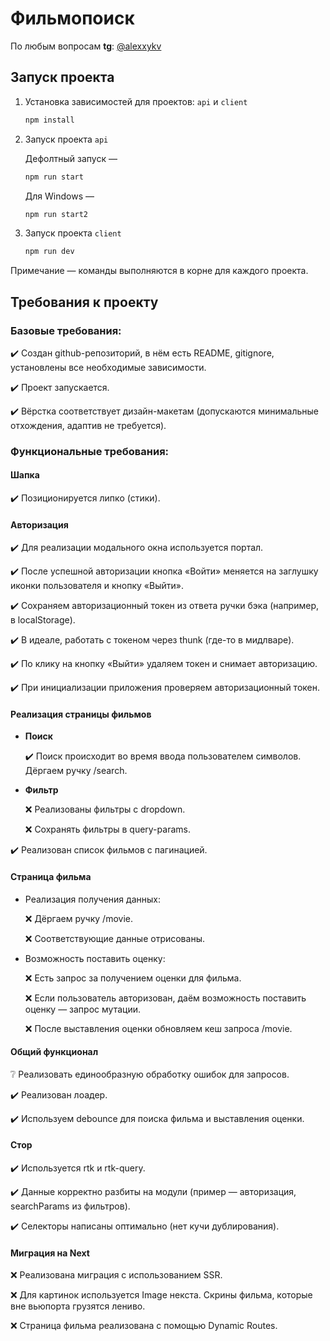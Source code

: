 # Фильмопоиск

По любым вопросам **tg**: [@alexxykv](https://t.me/alexxykv)

## Запуск проекта

1. Установка зависимостей для проектов: `api` и `client`

    ```bash
    npm install
    ```
2. Запуск проекта `api` 

    Дефолтный запуск —
    ```bash
    npm run start
    ```
    Для Windows —
    ```bash
    npm run start2
    ```
3. Запуск проекта `client`

    ```bash
    npm run dev
    ```

Примечание — команды выполняются в корне для каждого проекта.

## Требования к проекту

### Базовые требования:

✔️ Создан github-репозиторий, в нём есть README, gitignore, установлены все необходимые зависимости.

✔️ Проект запускается.

✔️ Вёрстка соответствует дизайн-макетам (допускаются минимальные отхождения, адаптив не требуется).

### Функциональные требования:

#### Шапка

✔️ Позиционируется липко (стики).

#### Авторизация

✔️ Для реализации модального окна используется портал.

✔️ После успешной авторизации кнопка «Войти» меняется на заглушку иконки пользователя и кнопку «Выйти».

✔️ Сохраняем авторизационный токен из ответа ручки бэка (например, в localStorage).

✔️ В идеале, работать с токеном через thunk (где-то в мидлваре).

✔️ По клику на кнопку «Выйти» удаляем токен и снимает авторизацию.

✔️ При инициализации приложения проверяем авторизационный токен.

#### Реализация страницы фильмов

- **Поиск**

    ✔️ Поиск происходит во время ввода пользователем символов. Дёргаем ручку /search.

- **Фильтр**

    ❌ Реализованы фильтры с dropdown.

    ❌ Сохранять фильтры в query-params.

✔️ Реализован список фильмов с пагинацией.

#### Страница фильма

- Реализация получения данных:

    ❌ Дёргаем ручку /movie.

    ❌ Соответствующие данные отрисованы.

- Возможность поставить оценку:

    ❌ Есть запрос за получением оценки для фильма.

    ❌ Если пользователь авторизован, даём возможность поставить оценку — запрос мутации.

    ❌ После выставления оценки обновляем кеш запроса /movie.

#### Общий функционал

❔ Реализовать единообразную обработку ошибок для запросов.

✔️ Реализован лоадер.

✔️ Используем debounce для поиска фильма и выставления оценки.

#### Стор

✔️ Используется rtk и rtk-query.

✔️ Данные корректно разбиты на модули (пример — авторизация, searchParams из фильтров).

✔️ Селекторы написаны оптимально (нет кучи дублирования).

#### Миграция на Next

❌ Реализована миграция с использованием SSR.

❌ Для картинок используется Image некста. Скрины фильма, которые вне вьюпорта грузятся лениво.

❌ Страница фильма реализована с помощью Dynamic Routes.